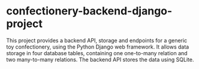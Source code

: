 # confectionery-backend-django-project

This project provides a backend API, storage and endpoints for a generic toy confectionery, using the Python Django web framework. It allows data storage in four database tables, containing one one-to-many relation and two many-to-many relations. The backend API stores the data using SQLite.
